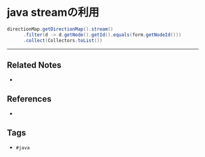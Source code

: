 # java streamの利用
```java
directionMap.getDirectionMap().stream()  
      .filter(d -> d.getNode().getId().equals(form.getNodeId()))  
      .collect(Collectors.toList())
```

---
## Related Notes
- 

## References
- 

## Tags
- `#java` 